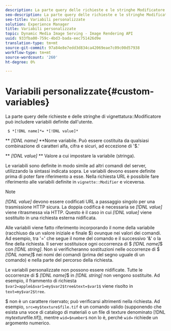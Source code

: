 ```yaml
---
description: La parte query delle richieste e le stringhe Modificatore vignettatura possono includere variabili definite dall'utente.
seo-description: La parte query delle richieste e le stringhe Modificatore vignettatura possono includere variabili definite dall'utente.
seo-title: Variabili personalizzate
solution: Experience Manager
title: Variabili personalizzate
topic: Dynamic Media Image Serving - Image Rendering API
uuid: 933fba00-759c-4bd3-bada-eec751426d9e
translation-type: tm+mt
source-git-commit: 97a84e8e7edd3d834ca42069eae7c09c00d57938
workflow-type: tm+mt
source-wordcount: '260'
ht-degree: 0%

---
```



# Variabili personalizzate{#custom-variables}

La parte query delle richieste e delle stringhe di vignettatura::Modificatore può includere variabili definite dall&#39;utente.

` $ *[!DNL name]*= *[!DNL value]*`

** *[!DNL name]* **Nome variabile. Può essere costituita da qualsiasi combinazione di caratteri alfa, cifra e sicuri, ad eccezione di &#39;$.&#39;

** *[!DNL value]* ** Valore a cui impostare la variabile (stringa).

Le variabili sono definite in modo simile ad altri comandi del server, utilizzando la sintassi indicata sopra. Le variabili devono essere definite prima di poter fare riferimento a esse. Nella richiesta URL è possibile fare riferimento alle variabili definite in `vignette::Modifier` e viceversa.

>[!NOTE]
>
>*[!DNL value]* devono essere codificati URL a passaggio singolo per una trasmissione HTTP sicura. La doppia codifica è necessaria se *[!DNL value]* viene ritrasmessa via HTTP. Questo è il caso in cui *[!DNL value]* viene sostituito in una richiesta esterna nidificata.

Alle variabili viene fatto riferimento incorporando il nome della variabile (racchiuso da un valore iniziale e finale $) ovunque nei valori dei comandi. Ad esempio, tra &#39;=&#39; che segue il nome del comando e il successivo &#39;&amp;&#39; o la fine della richiesta. Il server sostituisce ogni occorrenza di $ *[!DNL name]*$ con *[!DNL string]*. Non si verificheranno sostituzioni nelle occorrenze di $ *[!DNL name]*$ nei nomi dei comandi (prima del segno uguale di un comando) e nella parte del percorso della richiesta.

Le variabili personalizzate non possono essere nidificate. Tutte le occorrenze di $ *[!DNL name]*$ in *[!DNL string]* non vengono sostituite. Ad esempio, il frammento di richiesta `$var2=apple&$var1=my$var2$tree&text=$var1$` viene risolto in `text=my$var2$tree`.

$ non è un carattere riservato; può verificarsi altrimenti nella richiesta. Ad esempio, `src=my$texture$file.tif` è un comando valido (supponendo che esista una voce di catalogo di materiali o un file di texture denominato [!DNL my$texture$file.tif]), mentre `wid=$number$` non lo è, perché `wid=` richiede un argomento numerico.
